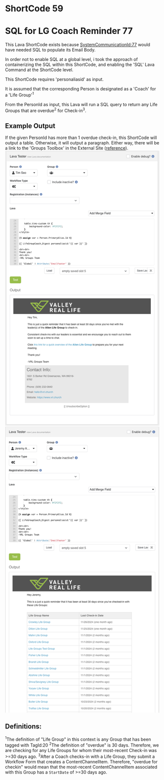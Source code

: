 # ShortCode 59
# SQL for LG Coach Reminder 77
This Lava ShortCode exists because [SystemCommunicationId:77](../../EmailTemplates/SystemCommunicationId-77/SystemCommunicationId-77) would have needed SQL to populate its Email Body.

In order not to enable SQL at a global level, i took the approach of containerizing the SQL within this ShortCode, and enabling the 'SQL' Lava Command at the ShortCode level.

This ShortCode requires 'personaliasid' as input.

It is assumed that the corresponding Person is designated as a 'Coach' for a 'Life Group'<sup>1</sup>

From the PersonId as input, this Lava will run a SQL query to return any Life Groups that are overdue<sup>2</sup> for Check-in<sup>3</sup>.

## Example Output
If the given PersonId has more than 1 overdue check-in, this ShortCode will output a table. Otherwise, it will output a paragraph. Either way, there will be a link to the 'Groups Toolbox' in the External Site ([reference](../../Block-HTMLContent/CoachingGroups_PageId1128/README.md)).
![screenshot_1](../../_attachments/ShortCodeId59-Example_1.png)
![screenshot_2](../../_attachments/ShortCodeId59-Example_2.png)

## Definitions:
<sup>1</sup>The definition of "Life Group" in this context is any Group that has been tagged with TagId:20
<sup>2</sup>The definition of "overdue" is 30 days. Therefore, we are checking for any Life Groups for whom their most-recent Check-in was >=30 days ago.
<sup>3</sup>After a Coach checks-in with a Life Group, they submit a Workflow Form that creates a ContentChannelItem. Therefore, "overdue for checkin" would mean that the most-recent ContentChannelItem associated with this Group has a `StartDate` of >=30 days ago.